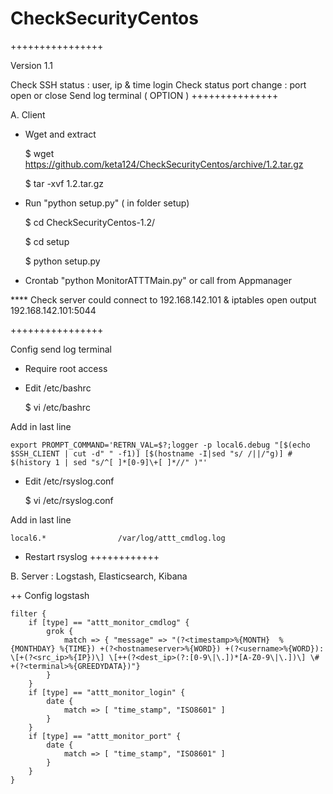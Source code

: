 # CheckSecurityCentos
++++++++++++++++

Version 1.1

Check SSH status : user, ip & time login
Check status port change : port open or close
Send log terminal ( OPTION )
+++++++++++++++

 A. Client

- Wget and extract

  $ wget https://github.com/keta124/CheckSecurityCentos/archive/1.2.tar.gz
  
  $ tar -xvf 1.2.tar.gz
  
- Run "python setup.py" ( in folder setup)

  $ cd CheckSecurityCentos-1.2/
  
  $ cd setup
  
  $ python setup.py
  
- Crontab "python MonitorATTTMain.py" or call from Appmanager

**** Check server could connect to 192.168.142.101 & iptables open output 192.168.142.101:5044

++++++++++++++++
 
Config send log terminal
 
- Require root access
- Edit /etc/bashrc
 
    $ vi /etc/bashrc
 
Add in last line

    export PROMPT_COMMAND='RETRN_VAL=$?;logger -p local6.debug "[$(echo $SSH_CLIENT | cut -d" " -f1)] [$(hostname -I|sed "s/ /||/"g)] # $(history 1 | sed "s/^[ ]*[0-9]\+[ ]*//" )"'


- Edit /etc/rsyslog.conf

    $ vi /etc/rsyslog.conf

Add in last line

    local6.*                /var/log/attt_cmdlog.log

- Restart rsyslog
++++++++++++

 B. Server : Logstash, Elasticsearch, Kibana

++ Config logstash

    filter {
        if [type] == "attt_monitor_cmdlog" {
            grok {
                match => { "message" => "(?<timestamp>%{MONTH}  %{MONTHDAY} %{TIME}) +(?<hostnameserver>%{WORD}) +(?<username>%{WORD}): \[+(?<src_ip>%{IP})\] \[++(?<dest_ip>(?:[0-9\|\.])*[A-Z0-9\|\.])\] \# +(?<terminal>%{GREEDYDATA})"}
            }
        }
        if [type] == "attt_monitor_login" {
            date {
                match => [ "time_stamp", "ISO8601" ]
            }
        }
        if [type] == "attt_monitor_port" {
            date {
                match => [ "time_stamp", "ISO8601" ]
            }
        }
    }
